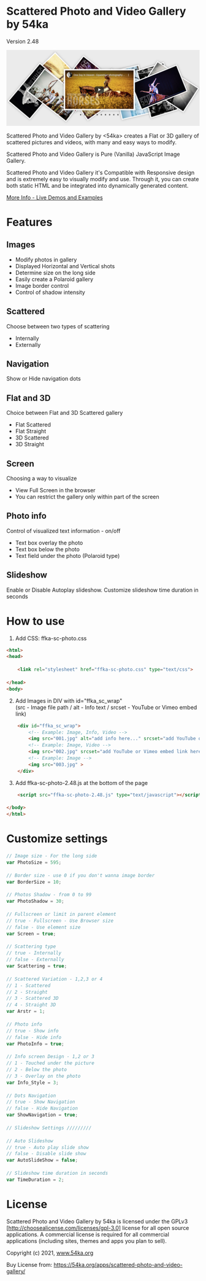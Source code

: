 # Scattered Photo and Video Gallery by 54ka

Version 2.48

![Image](https://raw.githubusercontent.com/54ka/Scattered-Photo-and-Video-Gallery/main/Screenshots/Screenshot_001.jpg)

Scattered Photo and Video Gallery by <54ka> creates a Flat or 3D gallery of scattered pictures and videos, with many and easy ways to modify.

Scattered Photo and Video Gallery is Pure (Vanilla) JavaScript Image Gallery.

Scattered Photo and Video Gallery it's Compatible with Responsive design and is extremely easy to visually modify and use. Through it, you can create both static HTML and be integrated into dynamically generated content.

[More Info - Live Demos and Examples](https://www.54ka.org/apps/scattered-photo-and-video-gallery)


# Features

Images
-----------
* Modify photos in gallery  
* Displayed Horizontal and Vertical shots  
* Determine size on the long side  
* Easily create a Polaroid gallery  
* Image border control  
* Control of shadow intensity  

Scattered
-----------
Choose between two types of scattering

* Internally  
* Externally  

Navigation
-----------
Show or Hide navigation dots

Flat and 3D
-----------
Choice between Flat and 3D Scattered gallery

* Flat Scattered   
* Flat Straight   
* 3D Scattered  
* 3D Straight

Screen
-----------
Choosing a way to visualize

* View Full Screen in the browser  
* You can restrict the gallery only within part of the screen

Photo info
-----------
Control of visualized text information - on/off  

* Text box overlay the photo  
* Text box below the photo  
* Text field under the photo (Polaroid type)  

Slideshow
-----------
Enable or Disable Autoplay slideshow. Customize slideshow time duration in seconds


# How to use

1. Add CSS: ffka-sc-photo.css

```html
<html>
<head>

    <link rel="stylesheet" href="ffka-sc-photo.css" type="text/css">

</head>
<body>
```

2. Add Images in DIV with id="ffka_sc_wrap"  
(src - Image file path / alt - Info text / srcset - YouTube or Vimeo embed link)

```html
    <div id="ffka_sc_wrap">
        <!-- Example: Image, Info, Video -->
        <img src="001.jpg" alt="add info here..." srcset="add YouTube or Vimeo embed link here">
        <!-- Example: Image, Video -->
        <img src="002.jpg" srcset="add YouTube or Vimeo embed link here">
        <!-- Example: Image -->
        <img src="003.jpg" >
    </div>
```

3. Add ffka-sc-photo-2.48.js аt the bottom of the page

```html
    <script src="ffka-sc-photo-2.48.js" type="text/javascript"></script>

</body>
</html>
```


# Customize settings


```js
// Image size - For the long side
var PhotoSize = 595;

// Border size - use 0 if you don't wanna image border
var BorderSize = 10;

// Photos Shadow - from 0 to 99
var PhotoShadow = 30;

// Fullscreen or limit in parent element
// true - Fullscreen - Use Browser size 
// false - Use element size
var Screen = true;

// Scattering type
// true - Internally 
// false - Externally
var Scattering = true;

// Scattered Variation - 1,2,3 or 4
// 1 - Scattered
// 2 - Straight 
// 3 - Scattered 3D 
// 4 - Straight 3D
var Arstr = 1;

// Photo info
// true - Show info 
// false - Hide info
var PhotoInfo = true;

// Info screen Design - 1,2 or 3
// 1 - Touched under the picture
// 2 - Below the photo
// 3 - Overlay on the photo
var Info_Style = 3;

// Dots Navigation
// true - Show Navigation 
// false - Hide Navigation
var ShowNavigation = true;

// Slideshow Settings /////////

// Auto Slideshow
// true - Auto play slide show 
// false - Disable slide show
var AutoSlideShow = false;

// Slideshow time duration in seconds
var TimeDuration = 2;
```


# License

Scattered Photo and Video Gallery by 54ka is licensed under the GPLv3 [http://choosealicense.com/licenses/gpl-3.0] license for all open source applications. A commercial license is required for all commercial applications (including sites, themes and apps you plan to sell). 

Copyright (c) 2021, www.54ka.org

Buy License from:
https://54ka.org/apps/scattered-photo-and-video-gallery/